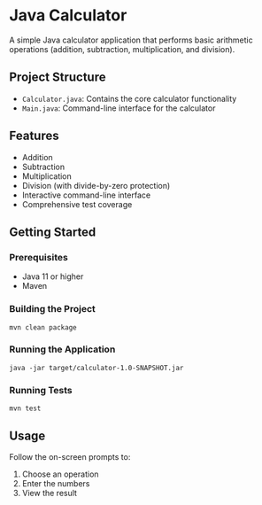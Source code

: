 # Java Calculator

A simple Java calculator application that performs basic arithmetic operations (addition, subtraction, multiplication, and division).

## Project Structure

- `Calculator.java`: Contains the core calculator functionality
- `Main.java`: Command-line interface for the calculator

## Features

- Addition
- Subtraction
- Multiplication
- Division (with divide-by-zero protection)
- Interactive command-line interface
- Comprehensive test coverage

## Getting Started

### Prerequisites

- Java 11 or higher
- Maven

### Building the Project

```
mvn clean package
```

### Running the Application

```
java -jar target/calculator-1.0-SNAPSHOT.jar
```

### Running Tests

```
mvn test
```

## Usage

Follow the on-screen prompts to:
1. Choose an operation
2. Enter the numbers
3. View the result
